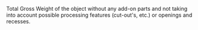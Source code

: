 Total Gross Weight of the object without any add-on parts and not taking into account possible processing features (cut-out's, etc.) or openings and recesses.

